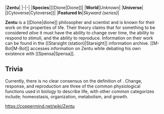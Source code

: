 |**Zentu**|
|-|-|
|**Species**|[[Dione\|Dione]]|
|**World**|*Unknown*|
|**Universe**|[[Cytoverse\|Cytoverse]]|
|**Featured In**|*Skyward (series)*|

**Zentu** is a [[Dione\|dione]] philosopher and scientist and is known for their work on the properties of life.
Their theory claims that for something to be considered *alive* it must have the ability to change over time, the ability to respond to stimuli, and the ability to reproduce. Information on their work can be found in the [[Starsight (station)\|Starsight]] information archive.
[[M-Bot\|M-Bot]] accesses information on Zentu while debating his own existence with [[Spensa\|Spensa]].

## Trivia
Currently, there is no clear consensus on the definition of . Change, response, and reproduction are three of the common physiological functions used in biology to describe life, with other common categorizes include; homeostasis, organization, metabolism, and growth.


https://coppermind.net/wiki/Zentu